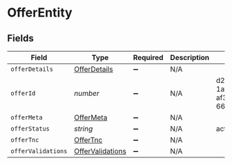 # OfferEntity


## Fields

| Field                                                       | Type                                                        | Required                                                    | Description                                                 | Example                                                     |
| ----------------------------------------------------------- | ----------------------------------------------------------- | ----------------------------------------------------------- | ----------------------------------------------------------- | ----------------------------------------------------------- |
| `offerDetails`                                              | [OfferDetails](../../models/shared/offerdetails.md)         | :heavy_minus_sign:                                          | N/A                                                         |                                                             |
| `offerId`                                                   | *number*                                                    | :heavy_minus_sign:                                          | N/A                                                         | d2b430fb-1afe-455a-af31-66d00377b29a                        |
| `offerMeta`                                                 | [OfferMeta](../../models/shared/offermeta.md)               | :heavy_minus_sign:                                          | N/A                                                         |                                                             |
| `offerStatus`                                               | *string*                                                    | :heavy_minus_sign:                                          | N/A                                                         | active                                                      |
| `offerTnc`                                                  | [OfferTnc](../../models/shared/offertnc.md)                 | :heavy_minus_sign:                                          | N/A                                                         |                                                             |
| `offerValidations`                                          | [OfferValidations](../../models/shared/offervalidations.md) | :heavy_minus_sign:                                          | N/A                                                         |                                                             |